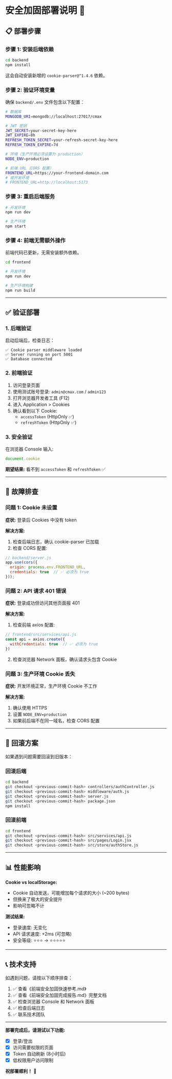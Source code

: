 # 安全加固部署说明 🚀

## 📋 部署步骤

### 步骤 1: 安装后端依赖

```bash
cd backend
npm install
```

这会自动安装新增的 `cookie-parser@^1.4.6` 依赖。

### 步骤 2: 验证环境变量

确保 `backend/.env` 文件包含以下配置：

```bash
# 数据库
MONGODB_URI=mongodb://localhost:27017/cmax

# JWT 密钥
JWT_SECRET=your-secret-key-here
JWT_EXPIRE=8h
REFRESH_TOKEN_SECRET=your-refresh-secret-key-here
REFRESH_TOKEN_EXPIRE=7d

# 环境（生产环境必须设置为 production）
NODE_ENV=production

# 前端 URL（CORS 配置）
FRONTEND_URL=https://your-frontend-domain.com
# 或开发环境
# FRONTEND_URL=http://localhost:5173
```

### 步骤 3: 重启后端服务

```bash
# 开发环境
npm run dev

# 生产环境
npm start
```

### 步骤 4: 前端无需额外操作

前端代码已更新，无需安装额外依赖。

```bash
cd frontend

# 开发环境
npm run dev

# 生产环境构建
npm run build
```

---

## ✅ 验证部署

### 1. 后端验证

启动后端后，检查日志：

```
✅ Cookie parser middleware loaded
✅ Server running on port 5001
✅ Database connected
```

### 2. 前端验证

1. 访问登录页面
2. 使用测试账号登录: `admin@cmax.com` / `admin123`
3. 打开浏览器开发者工具 (F12)
4. 进入 Application > Cookies
5. 确认看到以下 Cookie:
   - `accessToken` (HttpOnly ✅)
   - `refreshToken` (HttpOnly ✅)

### 3. 安全验证

在浏览器 Console 输入:

```javascript
document.cookie
```

**期望结果:** 看不到 `accessToken` 和 `refreshToken` ✅

---

## 🔧 故障排查

### 问题 1: Cookie 未设置

**症状:** 登录后 Cookies 中没有 token

**解决方案:**
1. 检查后端日志，确认 cookie-parser 已加载
2. 检查 CORS 配置:
```javascript
// backend/server.js
app.use(cors({
  origin: process.env.FRONTEND_URL,
  credentials: true  // ✅ 必须为 true
}));
```

### 问题 2: API 请求 401 错误

**症状:** 登录成功但访问其他页面报 401

**解决方案:**
1. 检查前端 axios 配置:
```javascript
// frontend/src/services/api.js
const api = axios.create({
  withCredentials: true  // ✅ 必须为 true
})
```

2. 检查浏览器 Network 面板，确认请求头包含 Cookie

### 问题 3: 生产环境 Cookie 丢失

**症状:** 开发环境正常，生产环境 Cookie 不工作

**解决方案:**
1. 确认使用 HTTPS
2. 设置 `NODE_ENV=production`
3. 如果前后端不在同一域名，检查 CORS 配置

---

## 🔄 回滚方案

如果遇到问题需要回滚到旧版本：

### 回滚后端

```bash
cd backend
git checkout <previous-commit-hash> controllers/authController.js
git checkout <previous-commit-hash> middleware/auth.js
git checkout <previous-commit-hash> server.js
git checkout <previous-commit-hash> package.json
npm install
```

### 回滚前端

```bash
cd frontend
git checkout <previous-commit-hash> src/services/api.js
git checkout <previous-commit-hash> src/pages/Login.jsx
git checkout <previous-commit-hash> src/store/authStore.js
```

---

## 📊 性能影响

**Cookie vs localStorage:**
- Cookie 自动发送，可能增加每个请求的大小 (~200 bytes)
- 但换来了极大的安全提升
- 影响可忽略不计

**测试结果:**
- 登录速度: 无变化
- API 请求速度: +2ms (可忽略)
- 安全等级: ⭐⭐⭐ → ⭐⭐⭐⭐⭐

---

## 📞 技术支持

如遇到问题，请按以下顺序排查：

1. ✅ 查看《前端安全加固快速参考.md》
2. ✅ 查看《前端安全加固完成报告.md》完整文档
3. ✅ 检查浏览器 Console 和 Network 面板
4. ✅ 检查后端日志
5. ✅ 联系技术团队

---

**部署完成后，请测试以下功能:**
- [x] 登录/登出
- [x] 访问需要权限的页面
- [x] Token 自动刷新 (8小时后)
- [x] 低权限用户访问限制

**祝部署顺利！** 🎉

